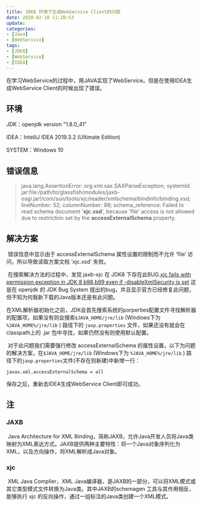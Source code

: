 ```yaml
---
title: JDK8 环境下生成WebService Client的问题
date: 2020-02-10 11:20:53
update:
categories:
- [Java]
- [WebService]
tags:
- [JDK8]
- [WebService]
- [IDEA]
---
```


在学习WebService的过程中，用JAVA实现了WebService。但是在使用IDEA生成WebService Client的时候出现了错误。

## 环境

JDK：openjdk version "1.8.0_41"

IDEA：IntelliJ IDEA 2019.3.2 (Ultimate Edition)

SYSTEM：Windows 10

## 错误信息

> java.lang.AssertionError: org.xml.sax.SAXParseException; systemId: jar:file:/path/to/glassfish/modules/jaxb-osgi.jar!/com/sun/tools/xjc/reader/xmlschema/bindinfo/binding.xsd; lineNumber: 52; columnNumber: 88; schema_reference: Failed to read schema document '**xjc.xsd**', because 'file' access is not allowed due to restriction set by the **accessExternalSchema** property.



## 解决方案

​		错误信息中显示由于 accessExternalSchema 属性设置的限制而不允许 ‘file’ 访问，所以导致读取方案文档 ’xjc.xsd' 失败。

​		在搜索解决方法的过程中，发现 jaxb-xjc 在 JDK8 下存在此BUG.[xjc fails with permission exception in JDK 8 b98,b99 even if -disableXmlSecurity is set](https://bugs.openjdk.java.net/browse/JDK-8020999?page=com.atlassian.jira.plugin.system.issuetabpanels%3Aall-tabpanel) 这是在 openjdk 的 JDK Bug System 提出的bug，并且显示官方已经修复此问题，但不知为何我新下载的Java版本还是有此问题。

​		在XML解析器初始化之前，JDK会首先搜索系统的porperties配置文件寻找解析器的配置项，如果没有则会搜索`$JAVA_HOME/jre/lib` (Windows下为 `%JAVA_HOME%/jre/lib` ) 路径下的 `jaxp.properties` 文件，如果还没有就会在classpath上的 .jar 包中寻找，如果仍然没有则使用默认配置。

​	对于此问题我们需要强行修改 accessExternalSchema 的属性设置，以下为问题的解决方案，在`$JAVA_HOME/jre/lib` (Windows下为 `%JAVA_HOME%/jre/lib` ) 路径下的`jaxp.properties`文件(不存在则新建)中新增一行：

```properties
javax.xml.accessExternalSchema = all
```

保存之后，重新去IDEA生成WebService Client即可成功。

## 注

### JAXB

​		Java Architecture for XML Binding，简称JAXB，允许Java开发人员将Java类映射为XML表达方式。JAXB提供两种主要特性：将一个Java对象序列化为XML，以及方向操作，将XML解析成Java对象。

### xjc

​		XML Java Complier，XML Java编译器，是JAXB的一部分，可以将XML模式或其它类型模式文件转换为Java类。其中JAXB的schemagen 工具与其作用相反，能够执行 xjc 的反向操作，通过一组标注的Java类创建一个XML模式。
